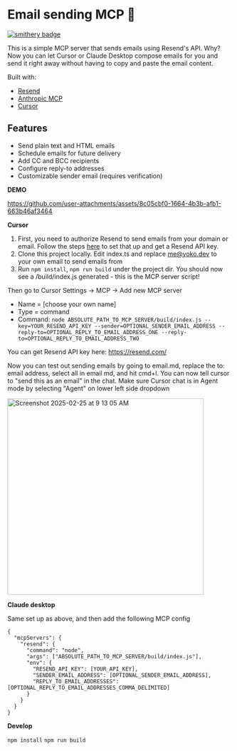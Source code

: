 # Email sending MCP 💌

[![smithery badge](https://smithery.ai/badge/@resend/mcp-send-email)](https://smithery.ai/server/@resend/mcp-send-email)

This is a simple MCP server that sends emails using Resend's API. Why? Now you can let Cursor or Claude Desktop compose emails for you and send it right away without having to copy and paste the email content.

Built with:

- [Resend](https://resend.com/)
- [Anthropic MCP](https://docs.anthropic.com/en/docs/agents-and-tools/mcp)
- [Cursor](https://cursor.so/)

## Features

- Send plain text and HTML emails
- Schedule emails for future delivery
- Add CC and BCC recipients
- Configure reply-to addresses
- Customizable sender email (requires verification)

**DEMO**

https://github.com/user-attachments/assets/8c05cbf0-1664-4b3b-afb1-663b46af3464

**Cursor**

1. First, you need to authorize Resend to send emails from your domain or email. Follow the steps [here](https://resend.com/docs/send-with-nodejs) to set that up and get a Resend API key.
2. Clone this project locally. Edit index.ts and replace me@yoko.dev to your own email to send emails from
3. Run `npm install`, `npm run build` under the project dir. You should now see a /build/index.js generated - this is the MCP server script!

Then go to Cursor Settings -> MCP -> Add new MCP server

- Name = [choose your own name]
- Type = command
- Command: `node ABSOLUTE_PATH_TO_MCP_SERVER/build/index.js --key=YOUR_RESEND_API_KEY --sender=OPTIONAL_SENDER_EMAIL_ADDRESS --reply-to=OPTIONAL_REPLY_TO_EMAIL_ADDRESS_ONE --reply-to=OPTIONAL_REPLY_TO_EMAIL_ADDRESS_TWO`

You can get Resend API key here: https://resend.com/

Now you can test out sending emails by going to email.md, replace the to: email address, select all in email md, and hit cmd+l. You can now tell cursor to "send this as an email" in the chat. Make sure Cursor chat is in Agent mode by selecting "Agent" on lower left side dropdown

<img width="441" alt="Screenshot 2025-02-25 at 9 13 05 AM" src="https://github.com/user-attachments/assets/b07e9cbf-42d8-4910-8e90-3761d8d3bc06" />

**Claude desktop**

Same set up as above, and then add the following MCP config

```
{
  "mcpServers": {
    "resend": {
      "command": "node",
      "args": ["ABSOLUTE_PATH_TO_MCP_SERVER/build/index.js"],
      "env": {
        "RESEND_API_KEY": [YOUR_API_KEY],
        "SENDER_EMAIL_ADDRESS": [OPTIONAL_SENDER_EMAIL_ADDRESS],
        "REPLY_TO_EMAIL_ADDRESSES": [OPTIONAL_REPLY_TO_EMAIL_ADDRESSES_COMMA_DELIMITED]
      }
    }
  }
}
```

**Develop**

`npm install`
`npm run build`
